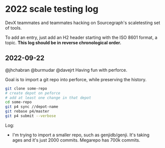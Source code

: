 # 2022 scale testing log

DevX teammates and teammates hacking on Sourcegraph's scaletesting set of tools.

To add an entry, just add an H2 header starting with the ISO 8601 format, a topic.
**This log should be in reverse chronological order.**

## 2022-09-22 

@jhchabran @burmudar @davejrt Having fun with perforce. 

Goal is to import a git repo into perforce, while preserving the history. 

```sh
git clone some-repo
# create depot on peforce 
# add at least one change in that depot
cd some-repo 
git p4 sync //depot-name
git rebase p4/master
git p4 submit --verbose
```

Log: 
- I'm trying to import a smaller repo, such as genjidb/genji. It's taking ages and it's just 2000 commits. Megarepo has 700k commits. 

